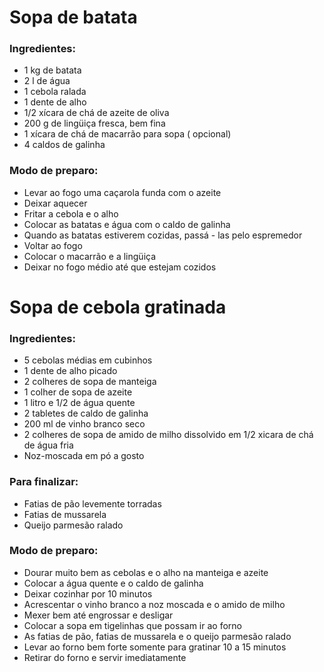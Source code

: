 # Sopa de batata

### Ingredientes:

* 1 kg de batata
* 2 l de água
* 1 cebola ralada
* 1 dente de alho
* 1/2 xícara de chá de azeite de oliva
* 200 g de lingüiça fresca, bem fina
* 1 xícara de chá de macarrão para sopa ( opcional)
* 4 caldos de galinha

### Modo de preparo:

* Levar ao fogo uma caçarola funda com o azeite
* Deixar aquecer
* Fritar a cebola e o alho
* Colocar as batatas e água com o caldo de galinha
* Quando as batatas estiverem cozidas, passá - las pelo espremedor
* Voltar ao fogo
* Colocar o macarrão e a lingüiça
* Deixar no fogo médio até que estejam cozidos

# Sopa de cebola gratinada

### Ingredientes:

* 5 cebolas médias em cubinhos
* 1 dente de alho picado
* 2 colheres de sopa de manteiga
* 1 colher de sopa de azeite
* 1 litro e 1/2 de água quente
* 2 tabletes de caldo de galinha
* 200 ml de vinho branco seco
* 2 colheres de sopa de amido de milho dissolvido em 1/2 xicara de chá de água fria
* Noz-moscada em pó a gosto

### Para finalizar:

* Fatias de pão levemente torradas
* Fatias de mussarela
* Queijo parmesão ralado

### Modo de preparo:

* Dourar muito bem as cebolas e o alho na manteiga e azeite
* Colocar a água quente e o caldo de galinha
* Deixar cozinhar por 10 minutos
* Acrescentar o vinho branco a noz moscada e o amido de milho
* Mexer bem até engrossar e desligar
* Colocar a sopa em tigelinhas que possam ir ao forno
* As fatias de pão, fatias de mussarela e o queijo parmesão ralado
* Levar ao forno bem forte somente para gratinar 10 a 15 minutos
* Retirar do forno e servir imediatamente

